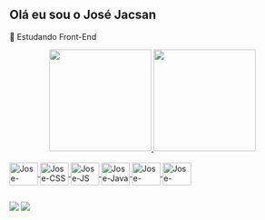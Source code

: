 ## Olá eu sou o José Jacsan

🌱 Estudando Front-End

<div align="center">
  <a href="https://github.com/JoseJacsan">
  <img height="180em" src="https://github-readme-stats.vercel.app/api?username=JoseJacsan&show_icons=false&theme=dracula&include_all_commits=true&count_private=true"/>
  <img height="180em" src="https://github-readme-stats.vercel.app/api/top-langs/?username=JoseJacsan&layout=compact&langs_count=6&theme=dracula"/>
</div>
  
<div style="display: inline_block"><br>
  <img align="center" alt="Jose-HTML" height="40" width="50" src="https://cdn.jsdelivr.net/gh/devicons/devicon/icons/html5/html5-original.svg">
  
  <img align="center" alt="Jose-CSS" height="40" width="50" src="https://cdn.jsdelivr.net/gh/devicons/devicon/icons/css3/css3-original.svg">
  
  <img align="center" alt="Jose-JS" height="40" width="50" src="https://cdn.jsdelivr.net/gh/devicons/devicon/icons/javascript/javascript-original.svg">
  
  <img align="center" alt="Jose-Java" height="40" width="50" src="https://cdn.jsdelivr.net/gh/devicons/devicon/icons/java/java-original.svg">
  
  <img align="center" alt="Jose-Ionic" height="40" width="50" src="https://cdn.jsdelivr.net/gh/devicons/devicon/icons/ionic/ionic-original.svg">
  
  <img align="center" alt="Jose-Angular" height="40" width="50" src="https://cdn.jsdelivr.net/gh/devicons/devicon/icons/angularjs/angularjs-original.svg">
  
</div>
  
##
  
<div style="display: inline_block">
  
  <a href="https://br.linkedin.com/in/jose-jacsan-1a29801b7" target="_blank"><img src="https://img.shields.io/badge/-LinkedIn-%230077B5?style=for-the-badge&logo=linkedin&logoColor=white" target="_blank"></a> 
   <a href = "mailto:jjacsan@gmail.com"><img src="https://img.shields.io/badge/Gmail-D14836?style=for-the-badge&logo=gmail&logoColor=white" target="_blank"></a>

</div
  

